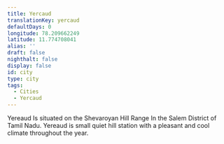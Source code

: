 ```yaml
---
title: Yercaud
translationKey: yercaud
defaultDays: 0
longitude: 78.209662249
latitude: 11.774708041
alias: ''
draft: false
nighthalt: false
display: false
id: city
type: city
tags:
  - Cities
  - Yercaud
---
```

Yereaud Is situated on the Shevaroyan Hill Range In the Salem District of Tamil Nadu. Yereaud is small quiet hill station with a pleasant and cool climate throughout the year.